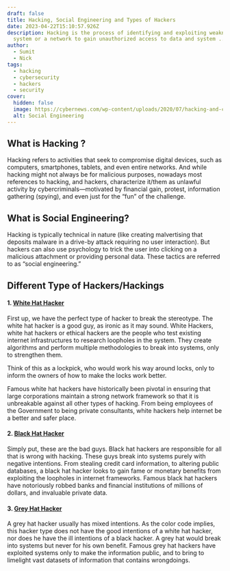 ```yaml
---
draft: false
title: Hacking, Social Engineering and Types of Hackers
date: 2023-04-22T15:10:57.926Z
description: Hacking is the process of identifying and exploiting weakness in a
  system or a network to gain unauthorized access to data and system ...
author:
  - Sumit
  - Nick
tags:
  - hacking
  - cybersecurity
  - hackers
  - security
cover:
  hidden: false
  image: https://cybernews.com/wp-content/uploads/2020/07/hacking-and-cybercrime-during-pandemic.jpg#image
  alt: Social Engineering
---
```

## What is Hacking ?

Hacking refers to activities that seek to compromise digital devices, such as computers, smartphones, tablets, and even entire networks. And while hacking might not always be for malicious purposes, nowadays most references to hacking, and hackers, characterize it/them as unlawful activity by cybercriminals—motivated by financial gain, protest, information gathering (spying), and even just for the “fun” of the challenge.

## What is Social Engineering?

Hacking is typically technical in nature (like creating malvertising that deposits malware in a drive-by attack requiring no user interaction). But hackers can also use psychology to trick the user into clicking on a malicious attachment or providing personal data. These tactics are referred to as “social engineering.”

## Different Type of Hackers/Hackings

#### 1. <ins>White Hat Hacker</ins>

First up, we have the perfect type of hacker to break the stereotype. The white hat hacker is a good guy, as ironic as it may sound. White Hackers, white hat hackers or ethical hackers are the people who test existing internet infrastructures to research loopholes in the system. They create algorithms and perform multiple methodologies to break into systems, only to strengthen them.

Think of this as a lockpick, who would work his way around locks, only to inform the owners of how to make the locks work better.

Famous white hat hackers have historically been pivotal in ensuring that large corporations maintain a strong network framework so that it is unbreakable against all other types of hacking. From being employees of the Government to being private consultants, white hackers help internet be a better and safer place.

#### 2. <ins>Black Hat Hacker</ins>

Simply put, these are the bad guys. Black hat hackers are responsible for all that is wrong with hacking. These guys break into systems purely with negative intentions. From stealing credit card information, to altering public databases, a black hat hacker looks to gain fame or monetary benefits from exploiting the loopholes in internet frameworks. Famous black hat hackers have notoriously robbed banks and financial institutions of millions of dollars, and invaluable private data.

#### 3. <ins>Grey Hat Hacker</ins>

A grey hat hacker usually has mixed intentions. As the color code implies, this hacker type does not have the good intentions of a white hat hacker, nor does he have the ill intentions of a black hacker. A grey hat would break into systems but never for his own benefit. Famous grey hat hackers have exploited systems only to make the information public, and to bring to limelight vast datasets of information that contains wrongdoings.

<br>

<style>
img[src$="#image"] {
  border-radius: 10px;
}
</style>